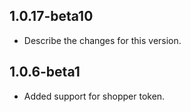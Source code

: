## 1.0.17-beta10
- Describe the changes for this version.
## 1.0.6-beta1
- Added support for shopper token.
